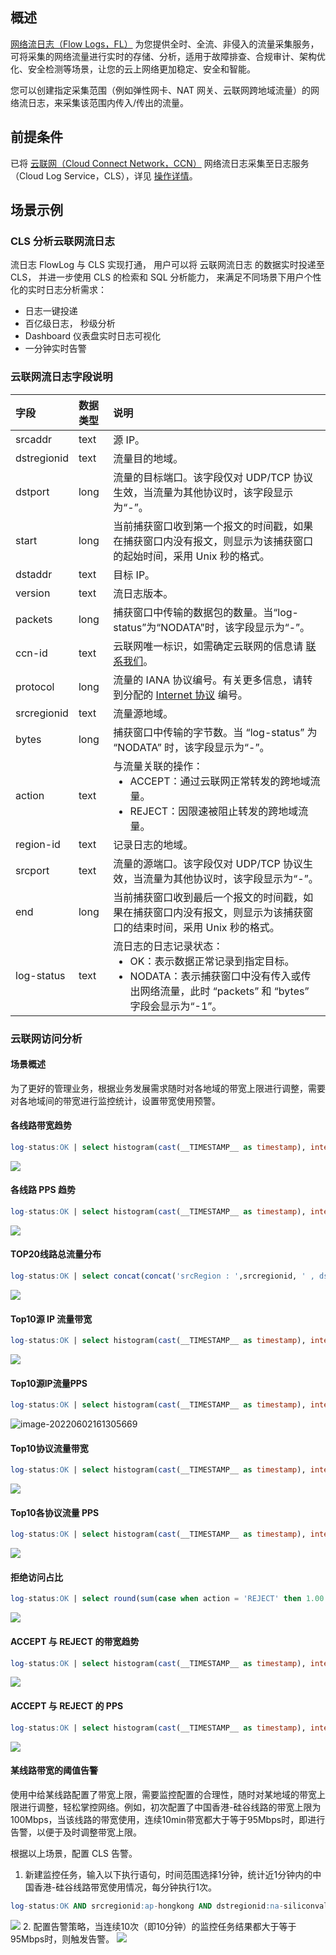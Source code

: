 ## 概述

[网络流日志（Flow Logs，FL）](https://cloud.tencent.com/document/product/682/18931) 为您提供全时、全流、非侵入的流量采集服务，可将采集的网络流量进行实时的存储、分析，适用于故障排查、合规审计、架构优化、安全检测等场景，让您的云上网络更加稳定、安全和智能。

您可以创建指定采集范围（例如弹性网卡、NAT 网关、云联网跨地域流量）的网络流日志，来采集该范围内传入/传出的流量。

## 前提条件

已将 [云联网（Cloud Connect Network，CCN）](https://cloud.tencent.com/document/product/877) 网络流日志采集至日志服务（Cloud Log Service，CLS），详见 [操作详情](https://cloud.tencent.com/document/product/682/18966)。

## 场景示例

### CLS 分析云联网流日志

流日志 FlowLog 与 CLS 实现打通， 用户可以将 云联网流日志 的数据实时投递至 CLS， 并进一步使用 CLS 的检索和 SQL 分析能力， 来满足不同场景下用户个性化的实时日志分析需求：

- 日志一键投递
- 百亿级日志， 秒级分析
- Dashboard 仪表盘实时日志可视化
- 一分钟实时告警


### 云联网流日志字段说明

| 字段        | 数据类型 | 说明                                                         |
| :---------- | :------- | :----------------------------------------------------------- |
| srcaddr     | text     | 源 IP。                                                      |
| dstregionid | text     | 流量目的地域。                                               |
| dstport     | long     | 流量的目标端口。该字段仅对 UDP/TCP 协议生效，当流量为其他协议时，该字段显示为“-”。 |
| start       | long     | 当前捕获窗口收到第一个报文的时间戳，如果在捕获窗口内没有报文，则显示为该捕获窗口的起始时间，采用 Unix 秒的格式。 |
| dstaddr     | text     | 目标 IP。                                                    |
| version     | text     | 流日志版本。                                                 |
| packets     | long     | 捕获窗口中传输的数据包的数量。当“log-status”为“NODATA”时，该字段显示为“-”。 |
| ccn-id      | text     | 云联网唯一标识，如需确定云联网的信息请 [联系我们](https://cloud.tencent.com/document/product/877/59695)。 |
| protocol    | long     | 流量的 IANA 协议编号。有关更多信息，请转到分配的 [Internet 协议](https://www.iana.org/assignments/protocol-numbers/protocol-numbers.xhtml#protocol-numbers-1) 编号。 |
| srcregionid | text     | 流量源地域。                                                 |
| bytes       | long     | 捕获窗口中传输的字节数。当 “log-status” 为 “NODATA” 时，该字段显示为“-”。 |
| action      | text     | 与流量关联的操作：<ul  style="margin: 0;"><li> ACCEPT：通过云联网正常转发的跨地域流量。</li><li>REJECT：因限速被阻止转发的跨地域流量。</li></ul>  |
| region-id   | text     | 记录日志的地域。                                             |
| srcport     | text     | 流量的源端口。该字段仅对 UDP/TCP 协议生效，当流量为其他协议时，该字段显示为“-”。 |
| end         | long     | 当前捕获窗口收到最后一个报文的时间戳，如果在捕获窗口内没有报文，则显示为该捕获窗口的结束时间，采用 Unix 秒的格式。 |
| log-status  | text     | 流日志的日志记录状态： <ul  style="margin: 0;"><li> OK：表示数据正常记录到指定目标。</li><li> NODATA：表示捕获窗口中没有传入或传出网络流量，此时 “packets” 和 “bytes” 字段会显示为“-1”。</li></ul>  |



### 云联网访问分析

#### 场景概述

为了更好的管理业务，根据业务发展需求随时对各地域的带宽上限进行调整，需要对各地域间的带宽进行监控统计，设置带宽使用预警。

#### 各线路带宽趋势

```sql
log-status:OK | select histogram(cast(__TIMESTAMP__ as timestamp), interval 1 MINUTE) as time, sum(bytes)/60.00*8 as bandwidth, concat(concat('srcRegion : ',srcregionid, ' , dstRegion : '), dstregionid) as region_ip group by time, region_ip limit 10000
```

![](https://qcloudimg.tencent-cloud.cn/raw/abf58cc6c711774c77af3e81d940b529.png)


#### 各线路 PPS 趋势

```sql
log-status:OK | select histogram(cast(__TIMESTAMP__ as timestamp), interval 1 MINUTE) as time, sum(packets)/60.00 as pps, concat(concat('srcRegion : ',srcregionid, ' , dstRegion : '), dstregionid) as region_ip group by time, region_ip limit 10000
```

![](https://qcloudimg.tencent-cloud.cn/raw/3feed866d0d1ed4e143d5d99ffc6fd06.png)


#### TOP20线路总流量分布

```sql
log-status:OK | select concat(concat('srcRegion : ',srcregionid, ' , dstRegion : '), dstregionid) as region, sum(bytes) as bytes group by region order by bytes desc limit 20
```

![](https://qcloudimg.tencent-cloud.cn/raw/9e6c04a93dbb2d134fc949e067592b81.png)

#### Top10源 IP 流量带宽

```sql
log-status:OK | select histogram(cast(__TIMESTAMP__ as timestamp), interval 1 MINUTE) as time, sum(bytes)/60.00*8 as pps  , srcaddr where srcaddr in (select srcaddr group by srcaddr order by sum(cast(bytes as double)) desc limit 10)  group by time, srcaddr limit 10000
```

![](https://qcloudimg.tencent-cloud.cn/raw/8e1e19ebaca4fa77ad5606f8d3829fa0.png)

#### Top10源IP流量PPS

```sql
log-status:OK | select histogram(cast(__TIMESTAMP__ as timestamp), interval 1 MINUTE) as time, sum(packets)/60.00 as pps  , srcaddr where srcaddr in (select srcaddr group by srcaddr order by sum(cast(packets as double)) desc limit 10) group by time, srcaddr  limit 10000
```

![image-20220602161305669](/Users/williamdang/Desktop/文档/CCN实践/image-20220602161305669.png)

#### Top10协议流量带宽

```sql
log-status:OK | select histogram(cast(__TIMESTAMP__ as timestamp), interval 1 MINUTE) as time, sum(bytes)/60*8 as bandwidth, cast(protocol as varchar) where protocol in ( select protocol group by protocol order by sum(cast(bytes as double)) desc limit 10) group by time, protocol  limit 10000
```

![](https://qcloudimg.tencent-cloud.cn/raw/8e6802c2b55f3fbd21e4631f0f8c110f.png)

#### Top10各协议流量 PPS

```sql
log-status:OK | select histogram(cast(__TIMESTAMP__ as timestamp), interval 1 MINUTE) as time, sum(packets)/60.00 as pps, cast(protocol as varchar) where protocol in ( select protocol group by protocol order by sum(cast(bytes as double)) desc limit 10) group by time, protocol  limit 10000
```

![](https://qcloudimg.tencent-cloud.cn/raw/880fedda6d9b1418625c3c790b89bc57.png)

#### 拒绝访问占比

```sql
log-status:OK | select round(sum(case when action = 'REJECT' then 1.00 else 0.00 end) / cast(count(*) as double) * 100,2) as "拒绝访问占比(%)"
```

![](https://qcloudimg.tencent-cloud.cn/raw/e177cbfa10485af3ba0918c57fe24284.png)


#### ACCEPT 与 REJECT 的带宽趋势

```sql
log-status:OK | select histogram(cast(__TIMESTAMP__ as timestamp), interval 1 MINUTE) as time, sum(bytes)/60.00*8 as bandwidth, action group by time, action limit 10000
```

![](https://qcloudimg.tencent-cloud.cn/raw/4fbb33da3f04893a1f4129b27bb8d844.png)

#### ACCEPT 与 REJECT 的 PPS

```sql
log-status:OK | select histogram(cast(__TIMESTAMP__ as timestamp), interval 1 MINUTE) as time, sum(packets)/60.00 as pps, action group by time, action limit 10000
```

![](https://qcloudimg.tencent-cloud.cn/raw/8b7480cb468ecfe1d1b037f4d31c85e4.png)


#### 某线路带宽的阈值告警

使用中给某线路配置了带宽上限，需要监控配置的合理性，随时对某地域的带宽上限进行调整，轻松掌控网络。例如，初次配置了中国香港-硅谷线路的带宽上限为100Mbps，当该线路的带宽使用，连续10min带宽都大于等于95Mbps时，即进行告警，以便于及时调整带宽上限。

根据以上场景，配置 CLS 告警。

1. 新建监控任务，输入以下执行语句，时间范围选择1分钟，统计近1分钟内的中国香港-硅谷线路带宽使用情况，每分钟执行1次。
```sql
log-status:OK AND srcregionid:ap-hongkong AND dstregionid:na-siliconvalley | select sum(bytes)/60.00*8/1000 as bandwidth
```
![](https://qcloudimg.tencent-cloud.cn/raw/76fbcc7cfab5b0e46b9b7daef496d400.png)
2. 配置告警策略，当连续10次（即10分钟）的监控任务结果都大于等于95Mbps时，则触发告警。
![](https://qcloudimg.tencent-cloud.cn/raw/404fb206909a0278fe307284da4fe492.png)

